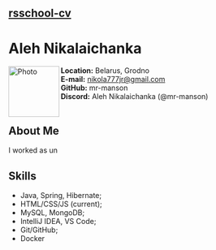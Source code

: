 ## [rsschool-cv](https://rs.school/)

# Aleh Nikalaichanka

<image src="https://media-exp1.licdn.com/dms/image/D4D03AQE-JhImQ_0T9A/profile-displayphoto-shrink_800_800/0/1642677952994?e=1668038400&v=beta&t=SsVB16mmGRZZxx28GZgccKiYF8BeCLiaDdVeEQiPWoI" height="100" align="left" alt="Photo" margin-right="20px" />

**Location:** Belarus, Grodno\
**E-mail:** nikola777jr@gmail.com\
**GitHub:** mr-manson\
**Discord:** Aleh Nikalaichanka (@mr-manson)
<br><br>

## About Me

I worked as un

## Skills

- Java, Spring, Hibernate;
- HTML/CSS/JS (current);
- MySQL, MongoDB;
- IntelliJ IDEA, VS Code;
- Git/GitHub;
- Docker
